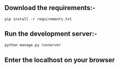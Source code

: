 ## Download the requirements:-

```
pip install -r requirements.txt
```

## Run the development server:-

```python
python manage.py runserver
```
  
## Enter the localhost on your browser
